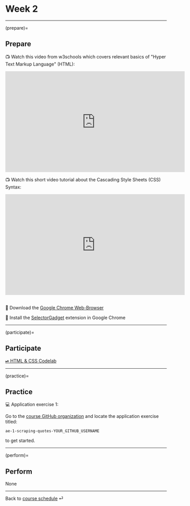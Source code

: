 # Week 2


---

(prepare)=
## Prepare

📺  Watch this video from w3schools which covers relevant basics of "Hyper Text Markup Language" (HTML): 

<iframe width="560" height="315" src="https://www.youtube-nocookie.com/embed/ewZ_YWbIWXI" title="YouTube video player" frameborder="0" allow="accelerometer; autoplay; clipboard-write; encrypted-media; gyroscope; picture-in-picture" allowfullscreen></iframe>

<br>

📺  Watch this short video tutorial about the Cascading Style Sheets (CSS) Syntax:  

<iframe width="560" height="315" src="https://www.youtube-nocookie.com/embed/QqmCs2UTS8s" title="YouTube video player" frameborder="0" allow="accelerometer; autoplay; clipboard-write; encrypted-media; gyroscope; picture-in-picture" allowfullscreen></iframe>


<br>
<br>


💾 Download the [Google Chrome Web-Browser](https://www.google.com/intl/de_de/chrome/)


💾 Install the [SelectorGadget](https://chrome.google.com/webstore/detail/selectorgadget/mhjhnkcfbdhnjickkkdbjoemdmbfginb) extension in Google Chrome


---

(participate)=
## Participate

[⏯ HTML & CSS Codelab](https://kirenz.github.io/codelabs/codelabs/webscraping/#0)


---

(practice)=
## Practice

💻 Application exercise 1:

Go to the [course GitHub organization](https://github.com/orgs/ds-ws22/repositories) and locate the application exercise titled:

`ae-1-scraping-quotes-YOUR_GITHUB_USERNAME` 

to get started.

---

(perform)=
## Perform

None


---

Back to [course schedule](../docs/course-schedule.md) ⏎
